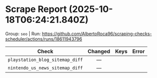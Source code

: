 # Scrape Report (2025-10-18T06:24:21.840Z)

Group: `seo`  |  Run: https://github.com/AlbertoRoca96/scraping-checks-scheduler/actions/runs/18611943796

| Check | Changed | Keys | Error |
|---|:---:|:--|:--|
| `playstation_blog_sitemap_diff` | — |  |  |
| `nintendo_us_news_sitemap_diff` | — |  |  |
